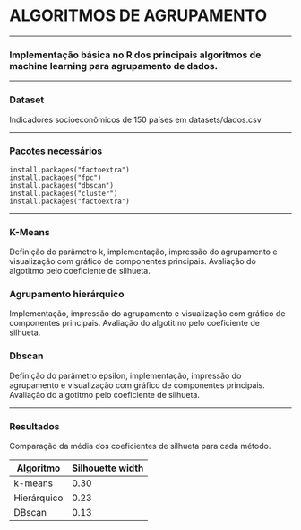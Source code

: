 # ALGORITMOS DE AGRUPAMENTO

___

### Implementação básica no R dos principais algoritmos de machine learning para agrupamento de dados.

___


### Dataset
Indicadores socioeconômicos de 150 países em datasets/dados.csv

___

### Pacotes necessários

```
install.packages("factoextra")
install.packages("fpc")
install.packages("dbscan")
install.packages("cluster")
install.packages("factoextra")

```
___

### K-Means
Definição do parâmetro k, implementação, impressão do agrupamento e visualização com gráfico de componentes principais. Avaliação do algotitmo pelo coeficiente de silhueta.

### Agrupamento hierárquico
Implementação, impressão do agrupamento e visualização com gráfico de componentes principais. Avaliação do algotitmo pelo coeficiente de silhueta.

### Dbscan
Definição do parâmetro epsilon, implementação, impressão do agrupamento e visualização com gráfico de componentes principais. Avaliação do algotitmo pelo coeficiente de silhueta.

___

### Resultados
Comparação da média dos coeficientes de silhueta para cada método.

| Algoritmo   | Silhouette width|
|-|-|
| k-means     | 0.30 |
| Hierárquico | 0.23 |
| DBscan      | 0.13 |
